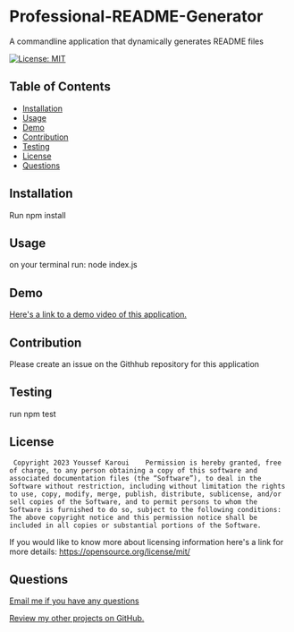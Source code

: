 # Professional-README-Generator
  A commandline application that dynamically generates README files
 
  [![License: MIT](https://img.shields.io/badge/License-MIT-yellow.svg)](https://opensource.org/licenses/MIT)

  ## Table of Contents

  - [Installation](#installation)
  - [Usage](#usage)
  - [Demo](#demo)
  - [Contribution](#contribution)
  - [Testing](#testing)
  - [License](#license)
  - [Questions](#questions)


  <a name="installation"></a>
  ## Installation

  Run npm install

  <a name= "usage"></a>

  ## Usage

  on your terminal run: node index.js
  <a name="contribution"></a>

  <a name="demo"></a>

  ## Demo 

  [Here's a link to a demo video of this application.](https://drive.google.com/file/d/1dpD2JuMxbLDZj8cQ07dGkdWtgofnGJzg/view?usp=sharing)
  
  
  ## Contribution 

  Please create an issue on the Githhub repository for this application 

  <a name="testing"></a>

  ## Testing 

  run npm test

  <a name="license"></a>

  ## License 

     Copyright 2023 Youssef Karoui    Permission is hereby granted, free of charge, to any person obtaining a copy of this software and associated documentation files (the “Software”), to deal in the Software without restriction, including without limitation the rights to use, copy, modify, merge, publish, distribute, sublicense, and/or sell copies of the Software, and to permit persons to whom the Software is furnished to do so, subject to the following conditions: The above copyright notice and this permission notice shall be included in all copies or substantial portions of the Software.

  
  If you would like to know more about licensing information here's a link for more details: https://opensource.org/license/mit/

  <a name="questions"></a>

  ## Questions 

  [Email me if you have any questions](mailto:youssefkaroui6@gmail.com)

[Review my other projects on GitHub.](https://www.github.com/youssefkaroui)

  
